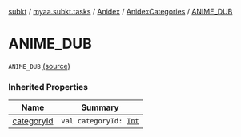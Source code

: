 [subkt](../../../index.md) / [myaa.subkt.tasks](../../index.md) / [Anidex](../index.md) / [AnidexCategories](index.md) / [ANIME_DUB](./-a-n-i-m-e_-d-u-b.md)

# ANIME_DUB

`ANIME_DUB` [(source)](https://github.com/Myaamori/SubKt/blob/master/src/main/kotlin/myaa/subkt/tasks/tasks.kt#L1026)

### Inherited Properties

| Name | Summary |
|---|---|
| [categoryId](category-id.md) | `val categoryId: `[`Int`](https://kotlinlang.org/api/latest/jvm/stdlib/kotlin/-int/index.html) |
